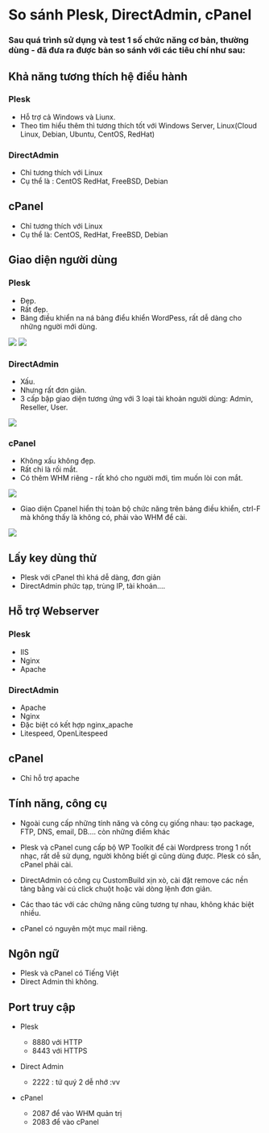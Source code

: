 # So sánh Plesk, DirectAdmin, cPanel

### Sau quá trình sử dụng và test 1 số chức năng cơ bản, thường dùng - đã đưa ra được bản so sánh với các tiêu chí như sau:

## Khả năng tương thích hệ điều hành

### Plesk
- Hỗ trợ cả Windows và Liunx. 
- Theo tìm hiểu thêm thì tương thích tốt với Windows Server, Linux(Cloud Linux, Debian, Ubuntu, CentOS, RedHat)
### DirectAdmin
- Chỉ tương thích với Linux
- Cụ thể là : CentOS RedHat, FreeBSD, Debian
## cPanel
- Chỉ tương thích với Linux
- Cụ thể là: CentOS, RedHat, FreeBSD, Debian


## Giao diện người dùng
### Plesk
- Đẹp. 
- Rất đẹp.
- Bảng điều khiển na ná bảng điểu khiển WordPess, rất dễ dàng cho những người mới dùng.

<img src="image/1.PNG">

<img src="image/2.PNG">

### DirectAdmin
- Xấu.
- Nhưng rất đơn giản.
- 3 cấp bập giao diện tương ứng với 3 loại tài khoản người dùng: Admin, Reseller, User.


<img src="image/3.PNG">

### cPanel
- Không xấu không đẹp.
- Rất chi là rối mắt.
- Có thêm WHM riêng - rất khó cho người mới, tìm muốn lòi con mắt.

<img src="image/4.PNG">

- Giao diện Cpanel hiển thị toàn bộ chức năng trên bảng điều khiển, ctrl-F mà không thấy là không có, phải vào WHM để cài.

<img src="image/5.PNG">

## Lấy key dùng thử
- Plesk với cPanel thì khá dễ dàng, đơn giản
- DirectAdmin phức tạp, trùng IP, tài khoản.... 


## Hỗ trợ Webserver
### Plesk
- IIS
- Nginx
- Apache
### DirectAdmin
- Apache
- Nginx
- Đặc biệt có kết hợp nginx_apache
- Litespeed, OpenLitespeed

## cPanel
- Chỉ hỗ trợ apache
## Tính năng, công cụ
- Ngoài cung cấp những tính năng và công cụ giống nhau: tạo package, FTP, DNS, email, DB.... còn những điểm khác

- Plesk và cPanel cung cấp bộ WP Toolkit để cài Wordpress trong 1 nốt nhạc, rất dễ sử dụng, người không biết gì cũng dùng được. Plesk có sẵn, cPanel phải cài.

- DirectAdmin có công cụ CustomBuild xịn xò, cài đặt remove các nền tảng bằng vài cú click chuột hoặc vài dòng lệnh đơn giản.

- Các thao tác với các chứng năng cũng tương tự nhau, không khác biệt nhiều.

- cPanel có nguyên một mục mail riêng.
## Ngôn ngữ
- Plesk và cPanel có Tiếng Việt
- Direct Admin thì không.

## Port truy cập

- Plesk
    + 8880 với HTTP
    + 8443 với HTTPS

- Direct Admin
    + 2222 : tứ quý 2 dễ nhớ :vv
- cPanel
    + 2087 để vào WHM quản trị
    + 2083 để vào cPanel 





